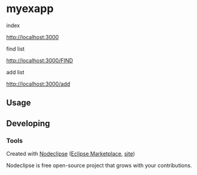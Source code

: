 

# myexapp


index

[http://localhost:3000](http://localhost:3000)

find list

[http://localhost:3000/FIND](http://localhost:3000/FIND)

add list

[http://localhost:3000/add](http://localhost:3000/add)

## Usage



## Developing



### Tools

Created with [Nodeclipse](https://github.com/Nodeclipse/nodeclipse-1)
 ([Eclipse Marketplace](http://marketplace.eclipse.org/content/nodeclipse), [site](http://www.nodeclipse.org))   

Nodeclipse is free open-source project that grows with your contributions.
